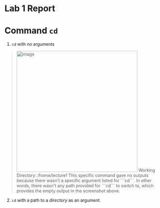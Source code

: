 # **Lab 1 Report**

# **Command** ```cd```
1. ```cd``` with *no* arguments
> <img width="398" alt="image" src="https://github.com/ChauAnhN/cse15l-lab-reports/assets/130714987/777efd58-418a-476a-8540-f9aa08a6d590">
> Working Directory: /home/lecture1
> This specific command gave no outputs because there wasn't a specific argument listed for ```cd```. In other words, there wasn't any path provided for ```cd``` to switch to, which provides the empty output in the screenshot above.

2. ```cd``` with a path to a *directory* as an argument.


